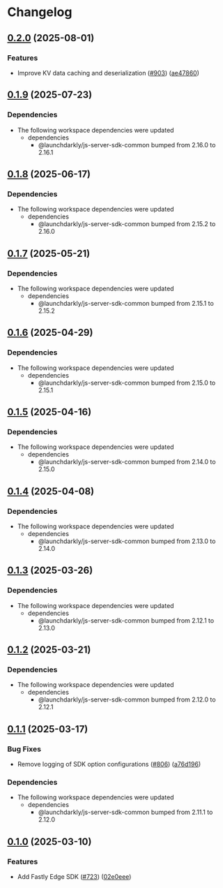 # Changelog

## [0.2.0](https://github.com/launchdarkly/js-core/compare/fastly-server-sdk-v0.1.9...fastly-server-sdk-v0.2.0) (2025-08-01)


### Features

* Improve KV data caching and deserialization ([#903](https://github.com/launchdarkly/js-core/issues/903)) ([ae47860](https://github.com/launchdarkly/js-core/commit/ae4786096c34829745070ed2a69a6d964be46e4d))

## [0.1.9](https://github.com/launchdarkly/js-core/compare/fastly-server-sdk-v0.1.8...fastly-server-sdk-v0.1.9) (2025-07-23)


### Dependencies

* The following workspace dependencies were updated
  * dependencies
    * @launchdarkly/js-server-sdk-common bumped from 2.16.0 to 2.16.1

## [0.1.8](https://github.com/launchdarkly/js-core/compare/fastly-server-sdk-v0.1.7...fastly-server-sdk-v0.1.8) (2025-06-17)


### Dependencies

* The following workspace dependencies were updated
  * dependencies
    * @launchdarkly/js-server-sdk-common bumped from 2.15.2 to 2.16.0

## [0.1.7](https://github.com/launchdarkly/js-core/compare/fastly-server-sdk-v0.1.6...fastly-server-sdk-v0.1.7) (2025-05-21)


### Dependencies

* The following workspace dependencies were updated
  * dependencies
    * @launchdarkly/js-server-sdk-common bumped from 2.15.1 to 2.15.2

## [0.1.6](https://github.com/launchdarkly/js-core/compare/fastly-server-sdk-v0.1.5...fastly-server-sdk-v0.1.6) (2025-04-29)


### Dependencies

* The following workspace dependencies were updated
  * dependencies
    * @launchdarkly/js-server-sdk-common bumped from 2.15.0 to 2.15.1

## [0.1.5](https://github.com/launchdarkly/js-core/compare/fastly-server-sdk-v0.1.4...fastly-server-sdk-v0.1.5) (2025-04-16)


### Dependencies

* The following workspace dependencies were updated
  * dependencies
    * @launchdarkly/js-server-sdk-common bumped from 2.14.0 to 2.15.0

## [0.1.4](https://github.com/launchdarkly/js-core/compare/fastly-server-sdk-v0.1.3...fastly-server-sdk-v0.1.4) (2025-04-08)


### Dependencies

* The following workspace dependencies were updated
  * dependencies
    * @launchdarkly/js-server-sdk-common bumped from 2.13.0 to 2.14.0

## [0.1.3](https://github.com/launchdarkly/js-core/compare/fastly-server-sdk-v0.1.2...fastly-server-sdk-v0.1.3) (2025-03-26)


### Dependencies

* The following workspace dependencies were updated
  * dependencies
    * @launchdarkly/js-server-sdk-common bumped from 2.12.1 to 2.13.0

## [0.1.2](https://github.com/launchdarkly/js-core/compare/fastly-server-sdk-v0.1.1...fastly-server-sdk-v0.1.2) (2025-03-21)


### Dependencies

* The following workspace dependencies were updated
  * dependencies
    * @launchdarkly/js-server-sdk-common bumped from 2.12.0 to 2.12.1

## [0.1.1](https://github.com/launchdarkly/js-core/compare/fastly-server-sdk-v0.1.0...fastly-server-sdk-v0.1.1) (2025-03-17)


### Bug Fixes

* Remove logging of SDK option configurations ([#806](https://github.com/launchdarkly/js-core/issues/806)) ([a76d196](https://github.com/launchdarkly/js-core/commit/a76d19690a7ef5932c36bfc974affc0a192c2d4f))


### Dependencies

* The following workspace dependencies were updated
  * dependencies
    * @launchdarkly/js-server-sdk-common bumped from 2.11.1 to 2.12.0

## [0.1.0](https://github.com/launchdarkly/js-core/compare/fastly-server-sdk-v0.0.1...fastly-server-sdk-v0.1.0) (2025-03-10)


### Features

* Add Fastly Edge SDK ([#723](https://github.com/launchdarkly/js-core/issues/723)) ([02e0eee](https://github.com/launchdarkly/js-core/commit/02e0eeea8678e66911eb28c5ccca59e4956a1457))
